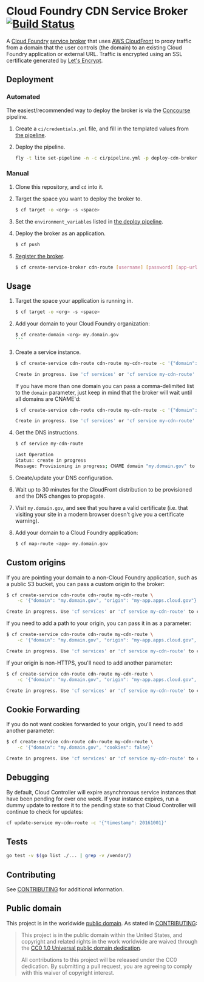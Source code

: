 # Cloud Foundry CDN Service Broker [![Build Status](https://travis-ci.org/18F/cf-cdn-service-broker.svg?branch=master)](https://travis-ci.org/18F/cf-cdn-service-broker)

A [Cloud Foundry](https://www.cloudfoundry.org/) [service broker](https://docs.cloudfoundry.org/services/) that uses [AWS CloudFront](https://aws.amazon.com/cloudfront/) to proxy traffic from a domain that the user controls (the domain) to an existing Cloud Foundry application or external URL. Traffic is encrypted using an SSL certificate generated by [Let's Encrypt](https://letsencrypt.org/).

## Deployment

### Automated

The easiest/recommended way to deploy the broker is via the [Concourse](http://concourse.ci/) pipeline.

1. Create a `ci/credentials.yml` file, and fill in the templated values from [the pipeline](ci/pipeline.yml).
1. Deploy the pipeline.

    ```bash
    fly -t lite set-pipeline -n -c ci/pipeline.yml -p deploy-cdn-broker -l ci/credentials.yml
    ```

### Manual

1. Clone this repository, and `cd` into it.
1. Target the space you want to deploy the broker to.

    ```bash
    $ cf target -o <org> -s <space>
    ```

1. Set the `environment_variables` listed in [the deploy pipeline](ci/pipeline.yml).
1. Deploy the broker as an application.

    ```bash
    $ cf push
    ```

1. [Register the broker](http://docs.cloudfoundry.org/services/managing-service-brokers.html#register-broker).

    ```bash
    $ cf create-service-broker cdn-route [username] [password] [app-url] --space-scoped
    ```

## Usage

1. Target the space your application is running in.

    ```bash
    $ cf target -o <org> -s <space>
    ```

1. Add your domain to your Cloud Foundry organization:

    ````bash
    $ cf create-domain <org> my.domain.gov
    ```

1. Create a service instance.

    ```bash
    $ cf create-service cdn-route cdn-route my-cdn-route -c '{"domain": "my.domain.gov"}'

    Create in progress. Use 'cf services' or 'cf service my-cdn-route' to check operation status.
    ```

    If you have more than one domain you can pass a comma-delimited list to the `domain` parameter, just keep in mind that the broker will wait until all domains are CNAME'd:

    ```bash
    $ cf create-service cdn-route cdn-route my-cdn-route -c '{"domain": "my.domain.gov,www.my.domain.gov"}'

    Create in progress. Use 'cf services' or 'cf service my-cdn-route' to check operation status.
    ```

1. Get the DNS instructions.

    ```bash
    $ cf service my-cdn-route

    Last Operation
    Status: create in progress
    Message: Provisioning in progress; CNAME domain "my.domain.gov" to "d3kajwa62y9xrp.cloudfront.net."
    ```

1. Create/update your DNS configuration.

1. Wait up to 30 minutes for the CloudFront distribution to be provisioned and the DNS changes to propagate.

1. Visit `my.domain.gov`, and see that you have a valid certificate (i.e. that visiting your site in a modern browser doesn't give you a certificate warning).

1. Add your domain to a Cloud Foundry application:

    ```bash
    $ cf map-route <app> my.domain.gov
    ```

## Custom origins

If you are pointing your domain to a non-Cloud Foundry application, such as a public S3 bucket, you can pass a custom origin to the broker:

```bash
$ cf create-service cdn-route cdn-route my-cdn-route \
    -c '{"domain": "my.domain.gov", "origin": "my-app.apps.cloud.gov"}'

Create in progress. Use 'cf services' or 'cf service my-cdn-route' to check operation status.
```

If you need to add a path to your origin, you can pass it in as a parameter:

```bash
$ cf create-service cdn-route cdn-route my-cdn-route \
    -c '{"domain": "my.domain.gov", "origin": "my-app.apps.cloud.gov", "path": "/myfolder"}'

Create in progress. Use 'cf services' or 'cf service my-cdn-route' to check operation status.
```
    
If your origin is non-HTTPS, you'll need to add another parameter:

```bash
$ cf create-service cdn-route cdn-route my-cdn-route \
    -c '{"domain": "my.domain.gov", "origin": "my-app.apps.cloud.gov", "insecure_origin": true}'

Create in progress. Use 'cf services' or 'cf service my-cdn-route' to check operation status.
```

## Cookie Forwarding

If you do not want cookies forwarded to your origin, you'll need to add another parameter:

```bash
$ cf create-service cdn-route cdn-route my-cdn-route \
    -c '{"domain": "my.domain.gov", "cookies": false}'

Create in progress. Use 'cf services' or 'cf service my-cdn-route' to check operation status.
```

## Debugging

By default, Cloud Controller will expire asynchronous service instances that have been pending for over one week. If your instance expires, run a dummy update
to restore it to the pending state so that Cloud Controller will continue to check for updates:

```bash
cf update-service my-cdn-route -c '{"timestamp": 20161001}'
```

## Tests

```bash
go test -v $(go list ./... | grep -v /vendor/)
```

## Contributing

See [CONTRIBUTING](CONTRIBUTING.md) for additional information.

## Public domain

This project is in the worldwide [public domain](LICENSE.md). As stated in [CONTRIBUTING](CONTRIBUTING.md):

> This project is in the public domain within the United States, and copyright and related rights in the work worldwide are waived through the [CC0 1.0 Universal public domain dedication](https://creativecommons.org/publicdomain/zero/1.0/).
>
> All contributions to this project will be released under the CC0 dedication. By submitting a pull request, you are agreeing to comply with this waiver of copyright interest.
